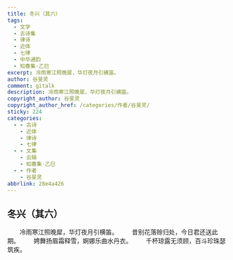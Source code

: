 ```yaml
---
title: 冬兴（其六）
tags:
  - 文学
  - 古诗集
  - 律诗
  - 近体
  - 七律
  - 中华通韵
  - 知春集·乙巳
excerpt: 冷雨寒江照晚犀，华灯夜月引横笛。
author: 谷旻灵
comment: gitalk
description: 冷雨寒江照晚犀，华灯夜月引横笛。
copyright_author: 谷旻灵
copyright_author_href: /categories/作者/谷旻灵/
sticky: 224
categories:
  - - 古诗
    - 近体
    - 律诗
    - 七律
  - - 文集
    - 云辑
    - 知春集·乙巳
  - - 作者
    - 谷旻灵
abbrlink: 28e4a426
---
```

## 冬兴（其六）
&emsp;&emsp;冷雨寒江照晚犀，华灯夜月引横笛。
&emsp;&emsp;昔别花落赊归处，今日君还送此期。
&emsp;&emsp;娉舞扬眉霜释雪，婀娜乐曲水丹衣。
&emsp;&emsp;千杯琼露无须顾，百斗珍珠瑟筑疾。
